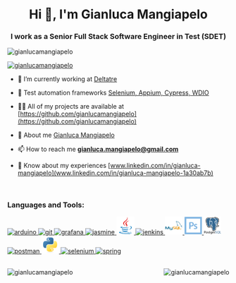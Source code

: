 <h1 align="center">Hi 👋, I'm Gianluca Mangiapelo</h1>
<h3 align="center">I work as a Senior Full Stack Software Engineer in Test (SDET)</h3>

<p align="left"> <img src="https://komarev.com/ghpvc/?username=gianlucamangiapelo&label=Profile%20views&color=0e75b6&style=flat" alt="gianlucamangiapelo" /> </p>

<p align="left"> <a href="https://github.com/ryo-ma/github-profile-trophy"><img src="https://github-profile-trophy.vercel.app/?username=gianlucamangiapelo" alt="gianlucamangiapelo" /></a> </p>

- 🔭 I’m currently working at [Deltatre](https://www.deltatre.com/) 

<!-- - 🌱 I’m currently learning **performance testing and Gatling** -->

<!-- - 👯 I’m contributing to the the open-source community via [Selenideium Element Inspector](https://mszeles.com/selenium-javascript-python-c-cypress-testcafe-playwright-squish-selector-generation-has-been-added-to-selenideium-element-inspector-v20) -->

- 🤝 Test automation frameworks [Selenium, Appium, Cypress, WDIO](https://github.com/gianlucamangiapelo)

- 👨‍💻 All of my projects are available at [https://github.com/gianlucamangiapelo](https://github.com/gianlucamangiapelo)

- 💬 About me [Gianluca Mangiapelo](https://gianlucamangiapelo.com/)

- 📫 How to reach me **gianluca.mangiapelo@gmail.com**

- 📄 Know about my experiences [www.linkedin.com/in/gianluca-mangiapelo](www.linkedin.com/in/gianluca-mangiapelo-1a30ab7b)


<br>

<h3 align="left">Languages and Tools:</h3>
<p align="left"> <a href="https://www.arduino.cc/" target="_blank" rel="noreferrer"> <img src="https://cdn.worldvectorlogo.com/logos/arduino-1.svg" alt="arduino" width="40" height="40"/> </a> <a href="https://git-scm.com/" target="_blank" rel="noreferrer"> <img src="https://www.vectorlogo.zone/logos/git-scm/git-scm-icon.svg" alt="git" width="40" height="40"/> </a> <a href="https://grafana.com" target="_blank" rel="noreferrer"> <img src="https://www.vectorlogo.zone/logos/grafana/grafana-icon.svg" alt="grafana" width="40" height="40"/> </a> <a href="https://jasmine.github.io/" target="_blank" rel="noreferrer"> <img src="https://www.vectorlogo.zone/logos/jasmine/jasmine-icon.svg" alt="jasmine" width="40" height="40"/> </a> <a href="https://www.java.com" target="_blank" rel="noreferrer"> <img src="https://raw.githubusercontent.com/devicons/devicon/master/icons/java/java-original.svg" alt="java" width="40" height="40"/> </a> <a href="https://www.jenkins.io" target="_blank" rel="noreferrer"> <img src="https://www.vectorlogo.zone/logos/jenkins/jenkins-icon.svg" alt="jenkins" width="40" height="40"/> </a> <a href="https://www.mysql.com/" target="_blank" rel="noreferrer"> <img src="https://raw.githubusercontent.com/devicons/devicon/master/icons/mysql/mysql-original-wordmark.svg" alt="mysql" width="40" height="40"/> </a> <a href="https://www.photoshop.com/en" target="_blank" rel="noreferrer"> <img src="https://raw.githubusercontent.com/devicons/devicon/master/icons/photoshop/photoshop-line.svg" alt="photoshop" width="40" height="40"/> </a> <a href="https://www.postgresql.org" target="_blank" rel="noreferrer"> <img src="https://raw.githubusercontent.com/devicons/devicon/master/icons/postgresql/postgresql-original-wordmark.svg" alt="postgresql" width="40" height="40"/> </a> <a href="https://postman.com" target="_blank" rel="noreferrer"> <img src="https://www.vectorlogo.zone/logos/getpostman/getpostman-icon.svg" alt="postman" width="40" height="40"/> </a> <a href="https://www.python.org" target="_blank" rel="noreferrer"> <img src="https://raw.githubusercontent.com/devicons/devicon/master/icons/python/python-original.svg" alt="python" width="40" height="40"/> </a> <a href="https://www.selenium.dev" target="_blank" rel="noreferrer"> <img src="https://raw.githubusercontent.com/detain/svg-logos/780f25886640cef088af994181646db2f6b1a3f8/svg/selenium-logo.svg" alt="selenium" width="40" height="40"/> </a> <a href="https://spring.io/" target="_blank" rel="noreferrer"> <img src="https://www.vectorlogo.zone/logos/springio/springio-icon.svg" alt="spring" width="40" height="40"/> </a> </p>

<br>

<div>
<img align="left" src="https://github-readme-stats.vercel.app/api/top-langs?username=gianlucamangiapelo&show_icons=true&locale=en&layout=compact" alt="gianlucamangiapelo" />
<img align="right" src="https://github-readme-stats.vercel.app/api?username=gianlucamangiapelo&show_icons=true&locale=en" alt="gianlucamangiapelo" />
</div>
